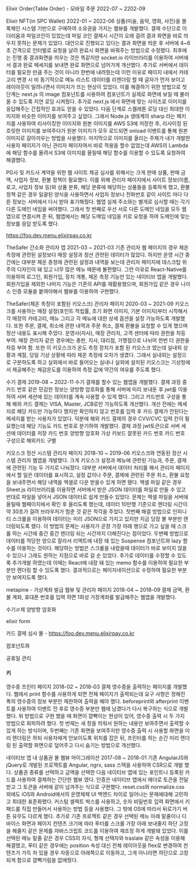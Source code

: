 Elixir Order(Table Order) - 모바일 주문 2022-07 ~ 2202-09


Elixir NFT(in SPC Wallet) 2022-01 ~ 2022-06
상품(미술, 음악, 영화, 사진)을 블록체인 시스템 기반으로 구매하여 소유권을 가지는 웹뷰를 개발했다.
결제 수단으로 이더리움과 파일코인이 있었는데 파일 코인 결제시 시간이 오래 걸려 결과 화면을 바로 띄우지 못하는 문제가 있었다. 대안으로 진행되고 있다는 결과 화면을 띄운 후 서버에 4~6초 간격으로 인터벌로 요청을 날려 완료시 화면을 바꿔주는 방법으로 수정했다. 최후에는 진행 중 결과화면을 띄우는 것은 똑같지만 socket.io 라이브러리를 이용하여 서버에서 결과 완료 메세지를 보내면 완료 화면으로 넘어가게 개선했다.
추가로 서버에서 데이터를 필요한 만큼 주는 것이 아니라 한번에 내려줬는데 이런 이유로 페이지 내에서 카테고리 변경 시 비 동기적으로 메뉴 리스트 데이터를 리렌더링 할 때 글자가 먼저 보이고 레이아웃이 밀려나면서 이미지가 뜨는 현상이 있었다. 
이를 해결하기 위한 방법으로 첫 단계는 next.js 의 image 컴포넌트를 사용하여 컴포넌트가 실제로 화면에 보일 때 불러올 수 있도록 지연 로딩 시켜줬다. 추가로 next.js 에서 화면에 맞는 사이즈로 이미지를 응답해주는 간접적인 효과도 얻을 수 있었다.
다음 단계로 스켈레톤 로딩 대신 최대한 이미지와 비슷한 이미지를 보여주고 싶었다. 그래서 Node.js 생태계의 sharp 라는 패키지를 사용하여 리사이징한 이미지와 원본 이미지를 AWS S3에 저장한 후, 리사이징 된 흐릿한 이미지를 보여주다가 원본 이미지가 모두 로드되면 onload 이벤트를 통해 원본 이미지로 갈아끼우는 방법을 사용했다. 마지막으로 이미지를 올리는 주체가 내가 개발한 사용자 페이지가 아닌 관리자 페이자여서 바로 적용을 할수 없었는데 AWS의 Lambda에 해당 함수를 올려서 S3에 이미지를 올릴때 해당 함수를 이용할 수 있도록 요청하여 해결했다.

PG사 및 카드사 계약을 위한 웹 사이트 제공
심사를 위해서는 크게 판매 상품, 판매 금액, 사업자 정보, 환불 정책이 필요했다. 이를 위해 관리자 페이지에서 사이트 정보(이름, 로고, 사업자 정보 등)와 상품 분류, 해당 분류에 해당하는 상품들을 등록하게 했고, 환불 정책 같은 경우 일괄된 양식을 사용하면서 사업자 정보나 전화번호 같이 사이트 마다 다른 정보는 서버에서 다시 받아 표기해줬다.
웹앱 실제 주소와는 별개로 심사할 때는 각기 다른 도메인 네임을 써야했다. 그래서 첫 번째로 우선 서로 다른 도메인 네임을 모두 웹앱으로 연결시켜 준 뒤, 웹앱에서는 해당 도메임 네임을 키로 요청을 하여 도메인에 맞는 정보를 응답 받도록 했다.

https://foo.dev.menu.elixirpay.co.kr

TheSafer 간소화 관리자 앱 2021-03 ~ 2021-03
기존 관리자 웹 페이지의 경우 체온 측정에 관련된 설정보다 매장 설정과 정산 관련된 데이터가 많았다. 하지만 운영 시간 중간에는 대부분 체온 층정에 관련된 설정과 내역을 보는데 관리자 페이지에 데스크탑 위주의 디자인이 돼 있고 너무 많은 메뉴 때문에 불편했다. 그런 이유로 React-Native를 이용하여 로그인, 회원가입, 장치 개통, 체온 측정 기능만 있는 네이티브 앱을 개발했다. 
회원가입을 제외한 나머지 기능은 기존의 API를 재활용했으며, 회원가입 같은 경우 나이스 인증 모듈을 붙여야해서 웹뷰를 이용하여 구현했다.

TheSafer(체온 측정이 포함된 키오스크) 관리자 페이지 2020-03 ~ 2021-09
키오스크를 사용하는 매장 설정(포인트 적립률, 초기 화면 이미지, 기본 이미지)부터 시작해서 각 매장의 카테고리, 메뉴 그리고 각 메뉴에 대한 상세 옵션을 설정 가능하도록 개발했다. 또한 주문, 결제, 취소에 관한 내역과 주문 취소, 결제 환불을 요청할 수 있게 했으며 정산 내용도 표시해 주었다.
운영사(자사), 매장 관리자, 고객 센터에 따라 권한을 차등 부여. 매장 관리자 같은 경우에는 총판, 지사, 대리점, 가맹점으로 나뉘어 한번 더 권한을 차등 부여 함.
또한 이 키오스크가 온도 측정 장치가 포함 된 키오스크 였는데 실내외 상황과 계절, 당일 기상 상황에 따라 체온 측정에 오차가 생겼다. 그래서 실내외는 설정으로 구분하도록 하고 실외에서 바로 들어오는 실내나 실외에 설치된 키오스크는 기상청에서 제공해주는 체감온도를 이용하여 측정 값에 약간의 여유를 주도록 했다.

수기 결제 2019-08 ~ 2022-11
수기 결제를 할수 있는 웹앱을 개발했다.
결제 과정 중 카드 번호 같은 민감한 정보는 양방향 암호화를 통해 서버에 미리 보내둔 후 jwt를 이용하여 서버 세션에 있는 데이터를 계속 사용할 수 있게 했다.
그리고 카드번호 구성을 통해 해외 카드 결제는 VISA, Master, JCB로만 가능하도록 개선했다. 개선 전에는 메세지로 해당 카드만 가능하다 했지만 확인하지 않고 번호를 입력 후 카드 결제가 안된다는 메세지를 받는 사용자가 있었다. 덕분에 해외 카드 결제의 경우 CVV/CVC 입력 칸이 필요했는데 해당 기능도 카드 번호로 분기하여 개발했다.
결제 과정 
jwt토큰으로 서버 세션에 데이터를 저장
카드 번호 양방향 암호화
가상 키보드
잘못된 카드 번호 카드 번호 구성으로 해외카드 구별

키오스크 정산 시스템 관리자 페이지 2018-10 ~ 2019-06
키오스크와 연동된 정산 시스템 관리자 웹앱을 개발했다. 크게 키오스크 설정과 메뉴에 관련된 기능과, 주문, 결제에 관련된 기능 두 가지로 나눠졌다. 
대부분 서버에서 데이터 처리를 해서 관리자 페이지에서 할 일은 데이터를 표시하고, 설정 값이나 주문, 결제에 관련된 주문 취소, 환불 요청을 보내주면서 해당 내역을 엑셀로 다운 받을수 있게 하면 됐다. 엑셀 파일 같은 경우 Sheet.js 라이브러리를 이용하면 서버에서 받은 JSON 데이터를 파일로 만들 수 있고 반대로 파일을 넣어서 JSON 데이터로 쉽게 만들수 있었다.
문제는 엑셀 파일을 서버에 올릴때 웹페이지에서 확인 후 올리도록 했는데, 데이터 10만행 기준으로 렌더링 시간이 약 30초가 걸려 브라우저가 멈춘 것 같은 착각을 주었다.
첫번째 해결 방법으로 인피니티 스크롤을 이용하여 데이터는 미리 JSON으로 가지고 있지만 지금 당장 볼 부분만 렌더링되도록 했다. 이 방법의 문제는 사용자가 곧장 가장 아래 행으로 가고 싶을 때 스크롤 하는 시간에 중간 중간 렌더링 되는 시간까지 더해진다는 점이었다. 
두번째 방법으로 데이터를 적당한 양으로 잘라서 리액트에 내장 돼 있는 Suspense 컴포넌트와 lazy 함수를 이용하는 것이다. 해당하는 방법은 스크롤을 내렸을때 데이터가 바로 보이지 않을 수 있으나 그래도 원하는 지점으로 바로 갈 순 있었다.
추가로 데이터를 수정할 수 있도록 추가개발 하였는데 이때는 React에 내장 돼 있는 memo 함수를 이용하여 필요한 부분만 랜더링 할 수 있도록 했다.
결과적으로는 페이지네이션으로 수정하여 필요한 부분만 보여지도록 했다.


metapine - 가상계좌 발급 웹뷰 및 관리자 페이지 2018-04 ~ 2018-09
결제 금액, 환불 계좌, 휴대폰 번호를 입력 하면 1회성 가장계좌를 발급해주는 웹앱을 개발했다.

수기ㄹ제 양방향 암호화

elixir form

카드 결제 심사 몰 -
https://foo.dev.menu.elixirpay.co.kr

컴포넌트화

공휴일 관리

#### 키

영수증 프린터 페이지 2018-02 ~ 2018-03
결제 영수증을 출력하는 페이지를 개발했다.
웹에서 print 함수를 사용하게 되면 전체 페이지가 출력되는데 요구 사항은 정해진 폭의 영수증의 정보 부분만 제한하여 출력을 해야 했다. beforeprint와 afterprint 이벤트를 사용하여 이벤트 전 후로 영수증 부분만 웹에 남겼다가 다시 복구하는 식으로 개발했다.
위 방법으로 구현 했을 때 화면이 깜빡이는 현상이 있어, 영수증 출력 시 두 가지 방법으로 회피하려 했다. 첫 번재는 새 창을 띄워서 원하는 내용만 보여주면서 출력할 수 있게 하는 방식이며, 두번째는 기존 화면을 보여주지만 영수증 출력 시 사용할 화면을 미리 렌더링은 하되 사용자에게 안보이도록 위치를 잡은 뒤, 프린터를 하는 순간 미리 렌더링 된 출력할 화면으로 덮어주고 다시 숨기는 방법으로 개선했다.

네이티브 앱 내 상품권 몰 웹뷰 마이그레이션 2017-08 ~ 2018-01
기존 AngularJS와 jQuery로 개발된 프로젝트를 Angular, ngrx, sass 스택을 사용하여 CSR으로 개발 했다. 상품권 종류를 선택하고 금액을 선택한 다음 네이티브 앱에 있는 포인트나 등록된 카드를 사용하여 결제하는 간단한 웹뷰 였다. 인증은 네이티브 앱에서 헤더로 토큰을 전달 받고 그 토큰을 서버에 같이 넘겨주는 식으로 구현했다.
reset.css와 normalize.css 외에도 iOS와 Android에서의 운영체제 UI 백엔드 차이로 일어나는 문제에대해 고민하고 최대한 표준화했다. 커스텀 셀렉트 박스를 사용하고, 숫자 비밀번호 입력 화면에서 키패드를 직접 만들어서 사용하는 방법 등을 사용했다. 그 밖에 OS에 따라서 뒤로가기 버튼 유무도 다르게 했다.
추가로 기존 프로젝트 같은 경우 선택된 메뉴 아래 밑줄이나 디바이스 화면과 페이지 컨텐츠 크기에 따라 푸터를 스크롤 가장 아래 보내줄지 하단 고정을 해줄지 같은 문제를 자바스크립트 코드를 이용하여 재조정 하게 개발돼 있었다. 이를 선택된 메뉴 밑줄 같은 경우 CSS의 자식, 형제 선택자와 traslate 같은 속성을 이용해 해결했고, 푸터 같은 경우에는 position 속성 대신 전체 레이아웃을 flex로 변경하여 컨텐츠가 가득 차 있을 경우 자동으로 아래쪽으로 이동하고, 그게 아니라면 하단으로 고정되게 함으로 깜빡거림을 없애줬다.
